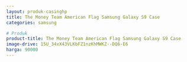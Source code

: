 ```yaml
---
layout: produk-casinghp
title: The Money Team American Flag Samsung Galaxy S9 Case
categories: samsung

# Produk
product-title: The Money Team American Flag Samsung Galaxy S9 Case
image-drive: 15U_34xX43VLKbFZ1nzKhMWKZ--DQ6-E6
harga: 90000
---
```

